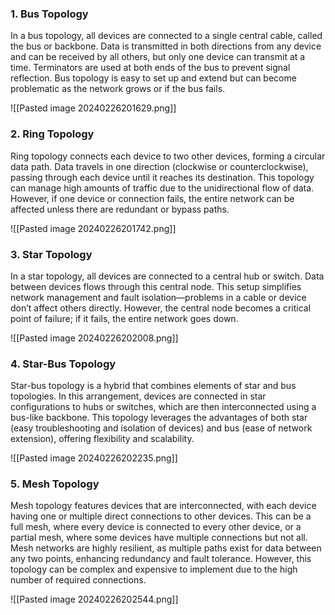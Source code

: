 
### 1. **Bus Topology**

In a bus topology, all devices are connected to a single central cable, called the bus or backbone. Data is transmitted in both directions from any device and can be received by all others, but only one device can transmit at a time. Terminators are used at both ends of the bus to prevent signal reflection. Bus topology is easy to set up and extend but can become problematic as the network grows or if the bus fails.

![[Pasted image 20240226201629.png]]
### 2. **Ring Topology**

Ring topology connects each device to two other devices, forming a circular data path. Data travels in one direction (clockwise or counterclockwise), passing through each device until it reaches its destination. This topology can manage high amounts of traffic due to the unidirectional flow of data. However, if one device or connection fails, the entire network can be affected unless there are redundant or bypass paths.

![[Pasted image 20240226201742.png]]
### 3. **Star Topology**

In a star topology, all devices are connected to a central hub or switch. Data between devices flows through this central node. This setup simplifies network management and fault isolation—problems in a cable or device don’t affect others directly. However, the central node becomes a critical point of failure; if it fails, the entire network goes down.

![[Pasted image 20240226202008.png]]
### 4. **Star-Bus Topology**

Star-bus topology is a hybrid that combines elements of star and bus topologies. In this arrangement, devices are connected in star configurations to hubs or switches, which are then interconnected using a bus-like backbone. This topology leverages the advantages of both star (easy troubleshooting and isolation of devices) and bus (ease of network extension), offering flexibility and scalability.

![[Pasted image 20240226202235.png]]
### 5. **Mesh Topology**

Mesh topology features devices that are interconnected, with each device having one or multiple direct connections to other devices. This can be a full mesh, where every device is connected to every other device, or a partial mesh, where some devices have multiple connections but not all. Mesh networks are highly resilient, as multiple paths exist for data between any two points, enhancing redundancy and fault tolerance. However, this topology can be complex and expensive to implement due to the high number of required connections.

![[Pasted image 20240226202544.png]]